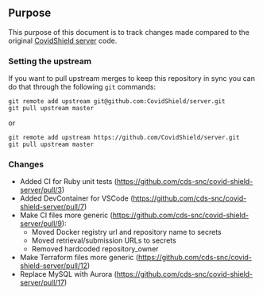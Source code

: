 ## Purpose

This purpose of this document is to track changes made compared to the original [CovidShield server](https://github.com/CovidShield/server) code.

### Setting the upstream

If you want to pull upstream merges to keep this repository in sync you can do that through the following `git` commands:

```
git remote add upstream git@github.com:CovidShield/server.git
git pull upstream master
```

or


```
git remote add upstream https://github.com/CovidShield/server.git
git pull upstream master
```

### Changes

- Added CI for Ruby unit tests (https://github.com/cds-snc/covid-shield-server/pull/3)
- Added DevContainer for VSCode (https://github.com/cds-snc/covid-shield-server/pull/7)
- Make CI files more generic (https://github.com/cds-snc/covid-shield-server/pull/9):
  - Moved Docker registry url and repository name to secrets
  - Moved retrieval/submission URLs to secrets
  - Removed hardcoded repository_owner
- Make Terraform files more generic (https://github.com/cds-snc/covid-shield-server/pull/12)
- Replace MySQL with Aurora (https://github.com/cds-snc/covid-shield-server/pull/17)

